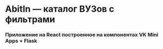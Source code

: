 # AbitIn — каталог ВУЗов с фильтрами
### Приложение на React построенное на компонентах VK Mini Apps + Flask

